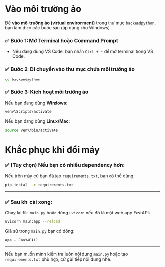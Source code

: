 # Vào môi trường ảo

Để **vào môi trường ảo (virtual environment)** trong thư mục `backendpython`, bạn làm theo các bước sau (áp dụng cho Windows):

### ✅ Bước 1: Mở Terminal hoặc Command Prompt

* Nếu đang dùng VS Code, bạn nhấn `Ctrl + ~` để mở terminal trong VS Code.

### ✅ Bước 2: Di chuyển vào thư mục chứa môi trường ảo

```bash
cd backendpython
```

### ✅ Bước 3: Kích hoạt môi trường ảo

Nếu bạn đang dùng **Windows**:

```bash
venv\Scripts\activate
```

Nếu bạn đang dùng **Linux/Mac**:

```bash
source venv/bin/activate
```


# Khắc phục khi đổi máy

### ✅ (Tùy chọn) Nếu bạn có nhiều dependency hơn:

Nếu trên máy cũ bạn đã tạo `requirements.txt`, bạn có thể dùng:

```bash
pip install -r requirements.txt
```

---

### ✅ Sau khi cài xong:

Chạy lại file `main.py` hoặc dùng `uvicorn` nếu đó là một web app FastAPI:

```bash
uvicorn main:app --reload
```

Giả sử trong `main.py` bạn có dòng:

```python
app = FastAPI()
```

---

Nếu bạn muốn mình kiểm tra luôn nội dung `main.py` hoặc tạo `requirements.txt` phù hợp, cứ gửi tiếp nội dung nhé.
